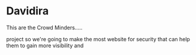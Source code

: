 # Davidira


This are the Crowd Minders..... 

project so we're going to make the most website for security that can help them  to gain more visibility and 
